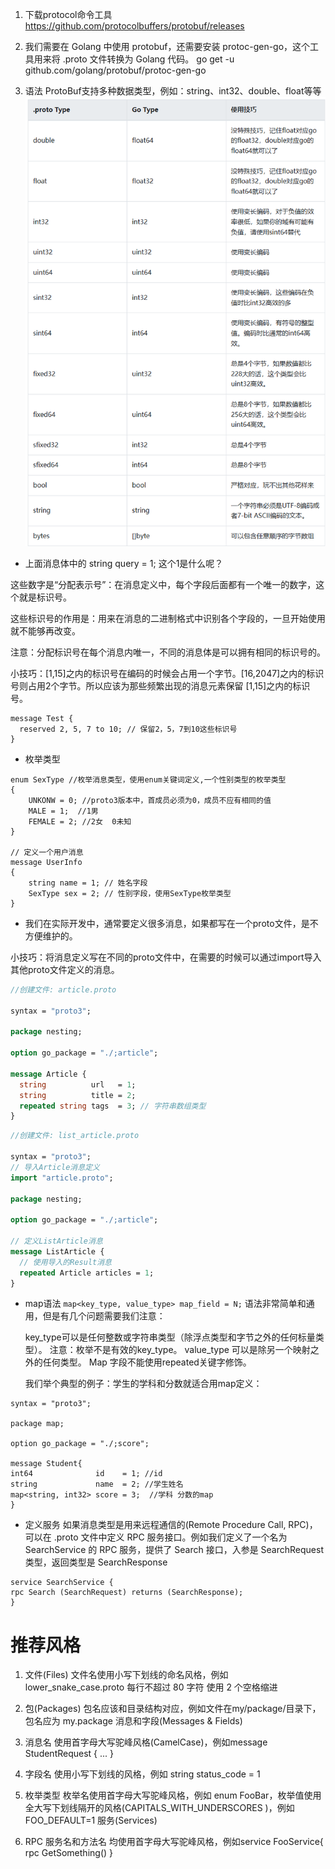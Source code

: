 1. 下载protocol命令工具
https://github.com/protocolbuffers/protobuf/releases

2. 我们需要在 Golang 中使用 protobuf，还需要安装 protoc-gen-go，这个工具用来将 .proto 文件转换为 Golang 代码。
go get -u github.com/golang/protobuf/protoc-gen-go
3. 语法
   ProtoBuf支持多种数据类型，例如：string、int32、double、float等等
![img.png](img/img.png)
   
- 上面消息体中的 string query = 1; 这个1是什么呢？

这些数字是“分配表示号”：在消息定义中，每个字段后面都有一个唯一的数字，这个就是标识号。

这些标识号的作用是：用来在消息的二进制格式中识别各个字段的，一旦开始使用就不能够再改变。

注意：分配标识号在每个消息内唯一，不同的消息体是可以拥有相同的标识号的。

小技巧：[1,15]之内的标识号在编码的时候会占用一个字节。[16,2047]之内的标识号则占用2个字节。所以应该为那些频繁出现的消息元素保留 [1,15]之内的标识号。

```
message Test {
  reserved 2, 5, 7 to 10; // 保留2，5，7到10这些标识号
}
```
- 枚举类型
```
enum SexType //枚举消息类型，使用enum关键词定义,一个性别类型的枚举类型
{
    UNKONW = 0; //proto3版本中，首成员必须为0，成员不应有相同的值
    MALE = 1;  //1男
    FEMALE = 2; //2女  0未知
}

// 定义一个用户消息
message UserInfo
{
    string name = 1; // 姓名字段
    SexType sex = 2; // 性别字段，使用SexType枚举类型
}
```
- 我们在实际开发中，通常要定义很多消息，如果都写在一个proto文件，是不方便维护的。

小技巧：将消息定义写在不同的proto文件中，在需要的时候可以通过import导入其他proto文件定义的消息。

```protobuf
//创建文件: article.proto

syntax = "proto3";

package nesting;

option go_package = "./;article";

message Article {
  string          url   = 1;
  string          title = 2;
  repeated string tags  = 3; // 字符串数组类型
}
```
```protobuf
//创建文件: list_article.proto

syntax = "proto3";
// 导入Article消息定义
import "article.proto";

package nesting;

option go_package = "./;article";

// 定义ListArticle消息
message ListArticle {
  // 使用导入的Result消息
  repeated Article articles = 1;
}
```
- map语法
  ```map<key_type, value_type> map_field = N;```
  语法非常简单和通用，但是有几个问题需要我们注意：

   key_type可以是任何整数或字符串类型（除浮点类型和字节之外的任何标量类型）。
   注意：枚举不是有效的key_type。
   value_type 可以是除另一个映射之外的任何类型。
   Map 字段不能使用repeated关键字修饰。

   我们举个典型的例子：学生的学科和分数就适合用map定义：
```
syntax = "proto3";

package map;

option go_package = "./;score";

message Student{
int64              id    = 1; //id
string             name  = 2; //学生姓名
map<string, int32> score = 3;  //学科 分数的map
}
```

- 定义服务
如果消息类型是用来远程通信的(Remote Procedure Call, RPC)，可以在 .proto 文件中定义 RPC 服务接口。例如我们定义了一个名为 SearchService 的 RPC 服务，提供了 Search 接口，入参是 SearchRequest 类型，返回类型是 SearchResponse
```
service SearchService {
rpc Search (SearchRequest) returns (SearchResponse);
}
```

# 推荐风格
1. 文件(Files)
文件名使用小写下划线的命名风格，例如 lower_snake_case.proto
每行不超过 80 字符
使用 2 个空格缩进
2. 包(Packages)
包名应该和目录结构对应，例如文件在my/package/目录下，包名应为 my.package
消息和字段(Messages & Fields)

3. 消息名
使用首字母大写驼峰风格(CamelCase)，例如message StudentRequest { ... }
4. 字段名
使用小写下划线的风格，例如 string status_code = 1
5. 枚举类型
枚举名使用首字母大写驼峰风格，例如 enum FooBar，枚举值使用全大写下划线隔开的风格(CAPITALS_WITH_UNDERSCORES )，例如 FOO_DEFAULT=1
服务(Services)

6. RPC 服务名和方法名
均使用首字母大写驼峰风格，例如service FooService{ rpc GetSomething() }
